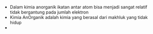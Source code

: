 - Dalam kimia anorganik ikatan antar atom bisa menjadi sangat relatif tidak bergantung pada jumlah elektron 
- Kimia AnOrganik adalah kimia yang berasal dari makhluk yang tidak hidup
- 